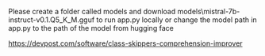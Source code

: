 Please create a folder called models and download models\mistral-7b-instruct-v0.1.Q5_K_M.gguf to run app.py locally or change the model path in app.py to the path of the model from hugging face

https://devpost.com/software/class-skippers-comprehension-improver
